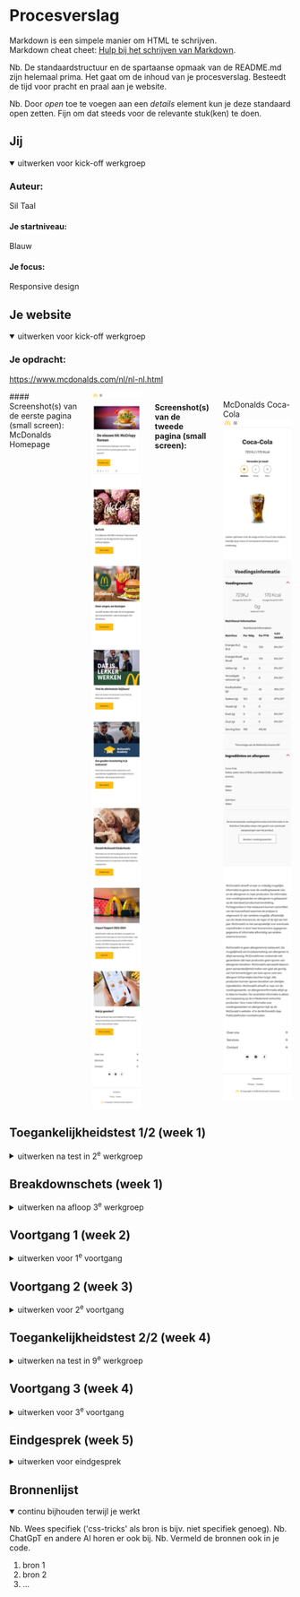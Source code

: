 # Procesverslag
Markdown is een simpele manier om HTML te schrijven.  
Markdown cheat cheet: [Hulp bij het schrijven van Markdown](https://github.com/adam-p/markdown-here/wiki/Markdown-Cheatsheet).

Nb. De standaardstructuur en de spartaanse opmaak van de README.md zijn helemaal prima. Het gaat om de inhoud van je procesverslag. Besteedt de tijd voor pracht en praal aan je website.

Nb. Door *open* toe te voegen aan een *details* element kun je deze standaard open zetten. Fijn om dat steeds voor de relevante stuk(ken) te doen.





## Jij

<details open>
  <summary>uitwerken voor kick-off werkgroep</summary>

  ### Auteur:
  Sil Taal

  #### Je startniveau:
  Blauw

  #### Je focus:
  Responsive design
 
</details>





## Je website

<details open>
  <summary>uitwerken voor kick-off werkgroep</summary>

  ### Je opdracht:
  https://www.mcdonalds.com/nl/nl-nl.html 

  <div>
  #### Screenshot(s) van de eerste pagina (small screen): 
  McDonalds Homepage 
  <img src="readme-images/mcd-homepage.png" width="375px" alt="Homepage van McDonalds Nederland">

  #### Screenshot(s) van de tweede pagina (small screen):
  McDonalds Coca-Cola
  <img src="readme-images/mcd-cocacola.png" width="375px" alt="Coca-Cola pagina van McDonalds Nederland">
  </div>
</details>



## Toegankelijkheidstest 1/2 (week 1)

<details>
  <summary>uitwerken na test in 2<sup>e</sup> werkgroep</summary>

  ### Bevindingen
  Voor deze test heb ik de officiële website getest van McDonald's Nederland.

  1. De homepage heeft geen h1 waardoor het voor de (luisterende) gebruiker niet duidelijk is waar de website over gaat. Alle andere pagina's hebben daarentegen wel een h1.
  2. De afbeeldingen van alle items op het menu hebben geen alt-tekst. De gebruiker hoort dan alleen maar "Unlabelled Image".
  3. Veel onnodige div's in de html code
  4. De teksten zijn duidelijk te begrijpen en je kan makkelijk navigeren door de website met de voiceover.

  ### WCAG checklist

  | WCAG checklist     | yes/no         |
  | ---            | ---                |
  | Use plain language and avoid figures of speech idioms, and complicated metaphors | yes |
  | Make sure that button, a (links), and label (in forms) content is unique and descriptive | yes |
  | Validate your HTML | no |
  | Use a lang attribute on the html element | yes |
  | Provide a unique title for each page | yes |
  | Ensure that viewport zoom is not disabled | yes |
  | make sure there is a visible focus style for interactive elements that are navigated to via keyboard input | yes |
  | Check to see that keyboard focus order matches the visual layout | yes |
  | Check that the site can be rotated to any orientation | yes |
  | Remove horizontal scrolling | yes |
  | Ensure that button and link icons can be activated with ease | yes |
  | Ensure sufficient space between interactive items in order to provide a scroll area | yes |
  | Use heading elements to introduce content | yes |
  | Use only one h1 elemet per page or view | yes |
  | Heading elements should be written in a logical sequence | no |
  | Don't skip heading levels | no |
  | Use list elements for list content | yes |
  | Make sure that all img elements have an alt attribute | no |
  | Make sure that decorative images use null alt attribute values | yes |
  | Provide a text alternative for complex images such as charts, graphs and maps | no |
  | For images contaning text, make sure the alt description includes the image's text | yes |
  | Make sure that media does not autoplay | yes |
  | Check to see that all media can be paused | yes |
  | Video - Confirm the presence of catiopns | yes |
  | Audio - Confirm that transcripts are available | yes |
  | Use the a element for links | yes |
  | Ensure that links are recognizable as links | yes |
  | Ensure that controls have :focus states | yes |
  | Use the button element for buttons | yes |
  | Provide a skip link and make sure that it is visible when focused | yes |
  | Identify links that open in a new tab or window | yes |
  | Check if dark and light mode are supported | no |
  | Check if high-contrast mode is supported | no |
  | Increase text size to 200% | no |
  | Make sure color isn't the only way information is conveyed | yes |
  | Ensure animations are subtle and do not flash too much | yes |
  | Provide a mechanism to pause background video | yes |
  | Make sure all animations obeys teh prefers-reduced-motion media query | yes |
  | Check the contrast for all normal-sized text | yes |
  | Check teh contrast for all large-sized text  | yes |
  | Check the contrast for all icons | yes |
  | Check text that overlaps images or videos | yes |
  | Check custon ::selection colors | yes |

 - 8x no  
 - 35x yes
</details>



## Breakdownschets (week 1)

<details>
  <summary>uitwerken na afloop 3<sup>e</sup> werkgroep</summary>
  <div>
  ### de hele pagina: 
  <img src="readme-images/breakdown-homepage-smallscreen.jpg" width="375px" alt="breakdown van de mcdonalds nederland homepage in smallscreen formaat">

  ### dynamisch deel (bijv menu): 
  <img src="readme-images/breakdown-cocacola-smallscreen.jpg" width="375px" alt="breakdown van de mcdonalds nederland cocacola menu item in smallscreen formaat">
  </div>
</details>



## Voortgang 1 (week 2)

<details>
  <summary>uitwerken voor 1<sup>e</sup> voortgang</summary>

  ### Stand van zaken
  HTML code voor eerste pagina is geschreven.

  ### Verslag van meeting
  hier na afloop snel de uitkomsten van de meeting vastleggen

  - Sommige <button>buttons</button> veranderen in <a>a'tjes</a>
  - Carrousel verwerken in een ul li
  - summary details gebruiken voor footer
</details>





## Voortgang 2 (week 3)

<details>
  <summary>uitwerken voor 2<sup>e</sup> voortgang</summary>

  ### Stand van zaken
  Hamburgermenu met summary details gefixt en begonnen met stijling voor eerste pagina.

  ### Verslag van meeting
  hier na afloop snel de uitkomsten van de meeting vastleggen

  - Het is handiger om hamburgermenu te maken met JavaScript
  - Custom properties voor kleuren
  - @media query gebruiken voor responsiveness en light/dark mode
</details>





## Toegankelijkheidstest 2/2 (week 4)

<details>
  <summary>uitwerken na test in 9<sup>e</sup> werkgroep</summary>

  ### Bevindingen
  Voor deze test heb ik mijn eigen website getest.

  ### WCAG checklist

  | WCAG checklist     | yes/no         |
  | ---            | ---                |
  | Use plain language and avoid figures of speech idioms, and complicated metaphors | yes |
  | Make sure that button, a (links), and label (in forms) content is unique and descriptive | yes |
  | Validate your HTML | yes |
  | Use a lang attribute on the html element | yes |
  | Provide a unique title for each page | yes |
  | Ensure that viewport zoom is not disabled | yes |
  | make sure there is a visible focus style for interactive elements that are navigated to via keyboard input | yes |
  | Check to see that keyboard focus order matches the visual layout | yes |
  | Check that the site can be rotated to any orientation | yes |
  | Remove horizontal scrolling | yes |
  | Ensure that button and link icons can be activated with ease | yes |
  | Ensure sufficient space between interactive items in order to provide a scroll area | yes |
  | Use heading elements to introduce content | yes |
  | Use only one h1 elemet per page or view | yes |
  | Heading elements should be written in a logical sequence | yes |
  | Don't skip heading levels | yes |
  | Use list elements for list content | yes |
  | Make sure that all img elements have an alt attribute | yes |
  | Make sure that decorative images use null alt attribute values | yes |
  | Provide a text alternative for complex images such as charts, graphs and maps | yes |
  | For images contaning text, make sure the alt description includes the image's text | yes |
  | Make sure that media does not autoplay | yes |
  | Check to see that all media can be paused | yes |
  | Video - Confirm the presence of catiopns | yes |
  | Audio - Confirm that transcripts are available | yes |
  | Use the a element for links | yes |
  | Ensure that links are recognizable as links | yes |
  | Ensure that controls have :focus states | no |
  | Use the button element for buttons | yes |
  | Provide a skip link and make sure that it is visible when focused | no |
  | Identify links that open in a new tab or window | yes |
  | Check if dark and light mode are supported | yes |
  | Check if high-contrast mode is supported | no |
  | Increase text size to 200% | no |
  | Make sure color isn't the only way information is conveyed | yes |
  | Ensure animations are subtle and do not flash too much | yes |
  | Provide a mechanism to pause background video | yes |
  | Make sure all animations obeys teh prefers-reduced-motion media query | yes |
  | Check the contrast for all normal-sized text | yes |
  | Check teh contrast for all large-sized text  | yes |
  | Check the contrast for all icons | yes |
  | Check text that overlaps images or videos | yes |
  | Check custon ::selection colors | yes |

 - 4x no  
 - 39x yes

</details>





## Voortgang 3 (week 4)

<details>
  <summary>uitwerken voor 3<sup>e</sup> voortgang</summary>

  ### Stand van zaken
  Niet aanwezig bij voortang wegens ziek, wel via Teams de docent bericht.

  ### Verslag van meeting
  hier na afloop snel de uitkomsten van de meeting vastleggen

  - Readme bijwerken
  - Op regel 89 van index onnodige article, die moet weg.
  - Passende titel toevoegen in de head
</details>





## Eindgesprek (week 5)

<details>
  <summary>uitwerken voor eindgesprek</summary>

  ### Je uitkomst - karakteristiek screenshots:
  <img src="readme-images/dummy-plaatje.jpg" width="375px" alt="uitomst opdracht 1">


  ### Dit ging goed/Heb ik geleerd: 
  Korte omschrijving met plaatjes

  <img src="readme-images/dummy-plaatje.jpg" width="375px" alt="top">


  ### Dit was lastig/Is niet gelukt:
  Korte omschrijving met plaatjes

  <img src="readme-images/dummy-plaatje.jpg" width="375px" alt="bummer">
</details>





## Bronnenlijst

<details open>
  <summary>continu bijhouden terwijl je werkt</summary>

  Nb. Wees specifiek ('css-tricks' als bron is bijv. niet specifiek genoeg). 
  Nb. ChatGpT en andere AI horen er ook bij.
  Nb. Vermeld de bronnen ook in je code.

  1. bron 1
  2. bron 2
  3. ...

</details>

<style>
  div {
    display: flex;
    gap: 25px;
  }
</style>